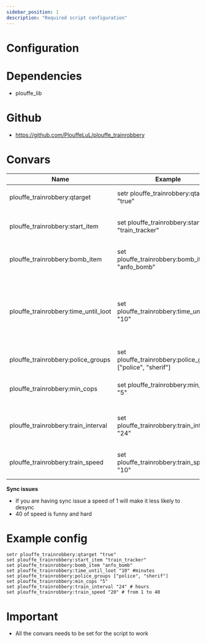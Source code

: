 ```yaml
---
sidebar_position: 1
description: "Required script configuration"
---
```

# Configuration

# Dependencies
- plouffe_lib

# Github
- https://github.com/PlouffeLuL/plouffe_trainrobbery

# Convars
|Name | Example | Description | Format |
| - |  - | - | - |
| plouffe_trainrobbery:qtarget | setr plouffe_trainrobbery:qtarget "true" | Will use qtarget to loot crates | string |
| plouffe_trainrobbery:start_item | set plouffe_trainrobbery:start_item "train_tracker" | The item needed to start the robbery | string |
| plouffe_trainrobbery:bomb_item | set plouffe_trainrobbery:bomb_item "anfo_bomb" | The item needed to exploded the train | string |
| plouffe_trainrobbery:time_until_loot | set plouffe_trainrobbery:time_until_loot "10" | In minutes the amount of time players have to wait until they can loot the train | string |
| plouffe_trainrobbery:police_groups | set plouffe_trainrobbery:police_groups ["police", "sherif"] | Groups to be detected as 'Police' | json string[] |
| plouffe_trainrobbery:min_cops | set plouffe_trainrobbery:min_cops "5" | Minimum amount of police to start | string |
| plouffe_trainrobbery:train_interval | set plouffe_trainrobbery:train_interval "24" | In hours the amount of time between robbery | string |
| plouffe_trainrobbery:train_speed | set plouffe_trainrobbery:train_speed "10" | the speed of the train from 1 to 40 **  | string |

**Sync issues**
- If you are having sync issue a speed of 1 will make it less likely to desync
- 40 of speed is funny and hard 

# Example config 

```
setr plouffe_trainrobbery:qtarget "true"
set plouffe_trainrobbery:start_item "train_tracker"
set plouffe_trainrobbery:bomb_item "anfo_bomb"
set plouffe_trainrobbery:time_until_loot "10" #minutes
set plouffe_trainrobbery:police_groups ["police", "sherif"]
set plouffe_trainrobbery:min_cops "5"
set plouffe_trainrobbery:train_interval "24" # hours
set plouffe_trainrobbery:train_speed "20" # from 1 to 40
```
# Important

- All the convars needs to be set for the script to work